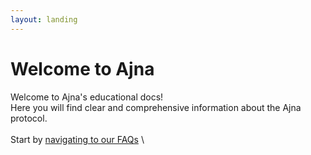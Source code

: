 ```yaml
---
layout: landing
---
```


# Welcome to Ajna

Welcome to Ajna's educational docs! \
Here you will find clear and comprehensive information about the Ajna protocol.\
\
Start by [navigating to our FAQs](https://faqs.ajna.finance/faqs) \
